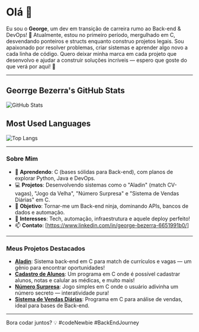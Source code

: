 # Olá 👋

Eu sou o **George**, um dev em transição de carreira rumo ao Back-end & DevOps! 🎯 Atualmente, estou no primeiro período, mergulhado em C, desvendando ponteiros e structs enquanto construo projetos legais. Sou apaixonado por resolver problemas, criar sistemas e aprender algo novo a cada linha de código. Quero deixar minha marca em cada projeto que desenvolvo e ajudar a construir soluções incríveis — espero que goste do que verá por aqui! 🚀

---
## Georrge Bezerra's GitHub Stats

![GitHub Stats](https://github-readme-stats.vercel.app/api?username=Georrgebezerra&show_icons=true&theme=radical)

## Most Used Languages

![Top Langs](https://github-readme-stats.vercel.app/api/top-langs/?username=Georrgebezerra&layout=compact&theme=radical)

---
### Sobre Mim
- 🌱 **Aprendendo**: C (bases sólidas para Back-end), com planos de explorar Python, Java e DevOps.
- 💻 **Projetos**: Desenvolvendo sistemas como o "Aladin" (match CV-vagas), "Jogo da Velha", "Número Surpresa" e "Sistema de Vendas Diárias" em C.
- 🚀 **Objetivo**: Tornar-me um Back-end ninja, dominando APIs, bancos de dados e automação.
- 🎯 **Interesses**: Tech, automação, infraestrutura e aquele deploy perfeito!
- 📫 **Contato**: [https://www.linkedin.com/in/george-bezerra-6651991b0/]

---

### Meus Projetos Destacados
- **[Aladin](https://github.com/Georrgebezerra/Project1)**: Sistema back-end em C para match de currículos e vagas — um gênio para encontrar oportunidades!
- **[Cadastro de Alunos](https://github.com/Georrgebezerra/Cadastro-de-alunos1)**: Um programa em C onde é possível cadastrar alunos, notas e calular as médicas, e muito mais!
- **[Número Surpresa](https://github.com/Georrgebezerra/Numero-Secreto)**: Jogo simples em C onde o usuário adivinha um número secreto — interatividade pura!
- **[Sistema de Vendas Diárias](https://github.com/Georrgebezerra/Daily-Sales-System)**: Programa em C para análise de vendas, ideal para bases de Back-end.

---

Bora codar juntos? 💡 #codeNewbie #BackEndJourney
